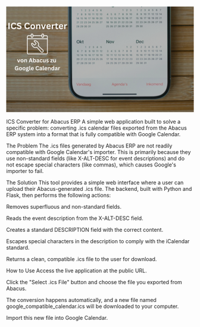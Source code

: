 ![ICS Converter Banner](banner.png)


ICS Converter for Abacus ERP
A simple web application built to solve a specific problem: converting .ics calendar files exported from the Abacus ERP system into a format that is fully compatible with Google Calendar.

The Problem
The .ics files generated by Abacus ERP are not readily compatible with Google Calendar's importer. This is primarily because they use non-standard fields (like X-ALT-DESC for event descriptions) and do not escape special characters (like commas), which causes Google's importer to fail.

The Solution
This tool provides a simple web interface where a user can upload their Abacus-generated .ics file. The backend, built with Python and Flask, then performs the following actions:

Removes superfluous and non-standard fields.

Reads the event description from the X-ALT-DESC field.

Creates a standard DESCRIPTION field with the correct content.

Escapes special characters in the description to comply with the iCalendar standard.

Returns a clean, compatible .ics file to the user for download.

How to Use
Access the live application at the public URL.

Click the "Select .ics File" button and choose the file you exported from Abacus.

The conversion happens automatically, and a new file named google_compatible_calendar.ics will be downloaded to your computer.

Import this new file into Google Calendar.
